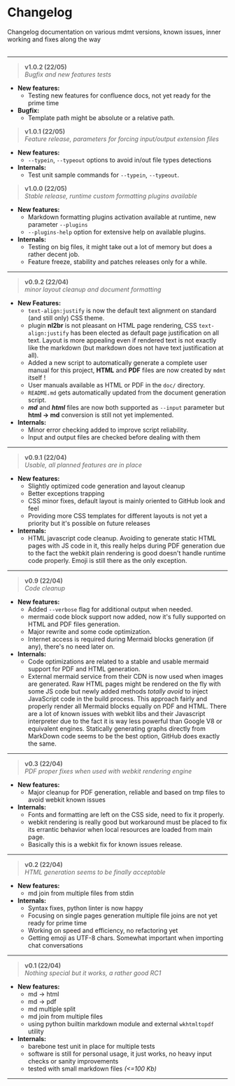 &nbsp;  
&nbsp;  
&nbsp;  
&nbsp;  
&nbsp;  
&nbsp;  
&nbsp;  
&nbsp;  
&nbsp;  
&nbsp;  
&nbsp;  
&nbsp;  
# Changelog
Changelog documentation on various mdmt versions, known issues, inner working and fixes along the way
&nbsp;  
&nbsp;  


---
> **v1.0.2 (22/05)**  
_Bugfix and new features tests_

- **New features:**  
    - Testing new features for confluence docs, not yet ready for the prime time
- **Bugfix:**  
    - Template path might be absolute or a relative path.


> **v1.0.1 (22/05)**  
_Feature release, parameters for forcing input/output extension files_

- **New features:**  
    - `--typein`, `--typeout` options to avoid in/out file types detections
- **Internals:**  
    - Test unit sample commands for `--typein`, `--typeout`.


> **v1.0.0 (22/05)**  
_Stable release, runtime custom formatting plugins available_

- **New features:**  
    - Markdown formatting plugins activation available at runtime, new parameter `--plugins`
    - `--plugins-help` option for extensive help on available plugins.
- **Internals:**  
    - Testing on big files, it might take out a lot of memory but does a rather decent job.
    - Feature freeze, stability and patches releases only for a while.


---
> **v0.9.2 (22/04)**  
_minor layout cleanup and document formatting_

- **New Features:**  
    - `text-align:justify` is now the default text alignment on standard (and still only) CSS theme.
    - plugin **nl2br** is not pleasant on HTML page rendering, CSS `text-align:justify` has been
    elected as default page justification on all text. Layout is more appealing even if rendered
    text is not exactly like the markdown (but markdown does not have text justification at all).
    - Added a new script to automatically generate a complete user manual for this project, **HTML**
    and **PDF** files are now created by `mdmt` itself !
    - User manuals available as HTML or PDF in the `doc/` directory.
    - `README.md` gets automatically updated from the document generation script.
    - ***md*** and ***html*** files are now both supported as `--input` parameter but **html -> md**
    conversion is still not yet implemented.
- **Internals:**  
    - Minor error checking added to improve script reliability.
    - Input and output files are checked before dealing with them


---
> **v0.9.1 (22/04)**  
_Usable, all planned features are in place_

- **New features:**  
    - Slightly optimized code generation and layout cleanup
    - Better exceptions trapping
    - CSS minor fixes, default layout is mainly oriented to GitHub look and feel
    - Providing more CSS templates for different layouts is not yet a priority but it's possible
    on future releases
- **Internals:**  
    - HTML javascript code cleanup. Avoiding to generate static HTML pages with JS code in it,
    this really helps during PDF generation due to the fact the webkit plain rendering is good
    doesn't handle runtime code properly. Emoji is still there as the only exception.


---
> **v0.9 (22/04)**  
_Code cleanup_

- **New features:**  
    - Added `--verbose` flag for additional output when needed.
    - mermaid code block support now added, now it's fully supported on HTML and PDF files
    generation.
    - Major rewrite and some code optimization.
    - Internet access is required during Mermaid blocks generation (if any), there's no need
    later on.
- **Internals:**  
    - Code optimizations are related to a stable and usable mermaid support for PDF and HTML
    generation.
    - External mermaid service from their CDN is now used when images are generated. Raw HTML
    pages might be rendered on the fly with some JS code but newly added methods _totally avoid_
    to inject JavaScript code in the build process. This approach fairly and properly render all
    Mermaid blocks equally on PDF and HTML.
    There are a lot of known issues with webkit libs and their Javascript interpreter due to the
    fact it is way less powerful than Google V8 or equivalent engines. Statically generating graphs
    directly from MarkDown code seems to be the best option, GitHub does exactly the same.


---
> **v0.3 (22/04)**  
_PDF proper fixes when used with webkit rendering engine_

- **New features:**  
    - Major cleanup for PDF generation, reliable and based on tmp files to avoid webkit known issues
- **Internals:**  
    - Fonts and formatting are left on the CSS side, need to fix it properly.
    - webkit rendering is really good but workaround must be placed to fix its errantic behavior
    when local resources are loaded from main page.
    - Basically this is a webkit fix for known issues release.


---
> **v0.2 (22/04)**  
_HTML generation seems to be finally acceptable_

- **New features:**  
    - md join from multiple files from stdin
- **Internals:**  
    - Syntax fixes, python linter is now happy
    - Focusing on single pages generation multiple file joins are not yet ready for prime time
    - Working on speed and efficiency, no refactoring yet
    - Getting emoji as UTF-8 chars. Somewhat important when importing chat conversations


---
> **v0.1 (22/04)**  
_Nothing special but it works, a rather good RC1_

- **New features:**  
    - md -> html
    - md -> pdf
    - md multiple split
    - md join from multiple files
    - using python builtin markdown module and external `wkhtmltopdf` utility
- **Internals:**  
    - barebone test unit in place for multiple tests
    - software is still for personal usage, it just works, no heavy input checks or
        sanity improvements
    - tested with small markdown files _(<=100 Kb)_

---
&nbsp;  
&nbsp;  
